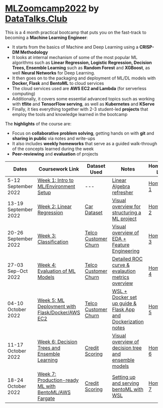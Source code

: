# [MLZoomcamp2022](https://github.com/alexeygrigorev/mlbookcamp-code/tree/master/course-zoomcamp) by [DataTalks.Club](https://datatalks.club/)

This is a 4 month practical bootcamp that puts you on the fast-track to becoming a **Machine Learning Engineer**:

  - It starts from the basics of Machine and Deep Learning using a **CRISP-DM Methodology** 
  - It looks at internal mechanism of some of the most popular ML algorithms such as **Linear Regression, Logistic Regression, Decision Trees, Ensemble Learning** such as **Random Forest** and **XGBoost**, as well **Neural Networks** for Deep Learning.
  - It then goes on to the packaging and deployment of ML/DL models with **Docker, Flask** and **BentoML** to cloud services
  - The cloud services used are **AWS EC2 and Lambda** (for serverless computing)
  - Additionally, it covers some essential advanced topics such as working with **tflite** and **TensorFlow serving**, as well as **Kubernetes** and **KServe** 
  - Finally, it ties everything together with 2-3 student-led **projects** that employ the tools and knowledge learned in the bootcamp

The **highlights** of the course are:

  - Focus on **collaborative problem solving**, getting hands on with **git** and **sharing in public** via notes and write-ups
  - It also includes **weekly homeworks** that serve as a guided walk-through of the concepts learned during the week
  - **Peer-reviewing** and **evaluation** of projects

Dates | Coursework Link | Dataset Used | Notes| Homework Link | Dataset Used | Solution Link
------| ------| ------|------ |------|------|------|
5-12 September 2022 | [Week 1: Intro to ML/Environment Setup](https://github.com/alexeygrigorev/mlbookcamp-code/tree/master/course-zoomcamp/01-intro)| --- | [Linear Algebra refresher](/Notes/Week_1-intro_to_ML_linear_algebra/Notes_for_Chapter_1-Linear_Algebra.ipynb)| [Homework 1](https://github.com/alexeygrigorev/mlbookcamp-code/blob/master/course-zoomcamp/cohorts/2022/01-intro/homework.md)| [Car Dataset](https://www.kaggle.com/datasets/CooperUnion/cardataset)  |[Solution Jupyter notebook](/HW/HW1/MLZoomCamp22_HW1_MemoonaTahira.ipynb)
13-19 September 2022| [Week 2: Linear Regression](https://github.com/alexeygrigorev/mlbookcamp-code/tree/master/course-zoomcamp/02-regression) | [Car Dataset](https://www.kaggle.com/datasets/CooperUnion/cardataset) | [Visual overview for structuring a ML project](/Notes/Week_2-linear_regression/readme.md) | [Homework 2](https://github.com/alexeygrigorev/mlbookcamp-code/blob/master/course-zoomcamp/cohorts/2022/02-regression/homework.md) |[California Housing Prices](https://www.kaggle.com/datasets/camnugent/california-housing-prices)| [Solution Jupyter notebook](/HW/HW2/HW2-Linear_Regression.ipynb)
20-26 September 2022 | [Week 3: Classification](https://github.com/alexeygrigorev/mlbookcamp-code/tree/master/course-zoomcamp/03-classification)| [Telco Customer Churn](https://www.kaggle.com/datasets/blastchar/telco-customer-churn) | [Visual overview of EDA + Feature Engineering](/Notes/Week_3-logistic_regression_classification/readme.md) | [Homework 3](https://github.com/alexeygrigorev/mlbookcamp-code/blob/master/course-zoomcamp/cohorts/2022/03-classification/homework.md) | [California Housing Prices](https://www.kaggle.com/datasets/camnugent/california-housing-prices)| [Solution Jupyter notebook](/HW/HW3/Week3-Classification.ipynb)
27-03 Sep-Oct 2022 | [Week 4: Evaluation of ML Models](https://github.com/alexeygrigorev/mlbookcamp-code/tree/master/course-zoomcamp/04-evaluation) |[Telco Customer Churn](https://www.kaggle.com/datasets/blastchar/telco-customer-churn)|[Detailed ROC curve & evalaution metrics overview](/Notes/Week_4%20-evaluation_metrics_for_ML_model/readme.md) | [Homework 4](https://github.com/alexeygrigorev/mlbookcamp-code/blob/master/course-zoomcamp/cohorts/2022/04-evaluation/homework.md)| [AER Credit Card Data](https://raw.githubusercontent.com/alexeygrigorev/datasets/master/AER_credit_card_data.csv) | [Solution Jupyter notebook](/HW/HW4/Week_4-Evaluation.ipynb)
04-10 October 2022 | [Week 5: ML Deployment with Flask/Docker/AWS EC2](https://github.com/alexeygrigorev/mlbookcamp-code/tree/master/course-zoomcamp/05-deployment) | [Telco Customer Churn](https://www.kaggle.com/datasets/blastchar/telco-customer-churn) | [WSL + Docker set up guide & Flask App and Dockerization notes](/Notes/Week_5-flask_and_docker_for_deployment/readme.md) | [Homework 5](https://github.com/alexeygrigorev/mlbookcamp-code/tree/master/course-zoomcamp/cohorts/2022/05-deployment) |[AER Credit Card Data](https://raw.githubusercontent.com/alexeygrigorev/datasets/master/AER_credit_card_data.csv) | [Solution Jupyter notebook](/HW/HW5/HW5_Solution.ipynb)
11-17 October 2022 | [Week 6: Decision Trees and Ensemble Learning](https://github.com/alexeygrigorev/mlbookcamp-code/tree/master/course-zoomcamp/05-deployment) | [Credit Scoring](https://github.com/gastonstat/CreditScoring) | [Visual overview of decision tree and ensemble models](/Notes/Week_6-decision_trees_and_ensemble_models/readme.md) | [Homework 6](https://github.com/alexeygrigorev/mlbookcamp-code/blob/master/course-zoomcamp/cohorts/2022/06-trees/homework.md)| [California Housing Prices](https://www.kaggle.com/datasets/camnugent/california-housing-prices)| [Solution Jupyter Notebook](/HW/HW6/HW6-decision_trees.ipynb)
18-24 October 2022 | [Week 7: Production-ready ML with BentoML/AWS Fargate](https://github.com/alexeygrigorev/mlbookcamp-code/tree/master/course-zoomcamp/07-bentoml-production) | [Credit Scoring](https://github.com/gastonstat/CreditScoring) | [Setting up and serving bentoML with WSL](/Notes/Week_7-production_ready_deployment_bentoML/readme.md) | [Homework 7](https://github.com/alexeygrigorev/mlbookcamp-code/blob/master/course-zoomcamp/cohorts/2022/07-bento-production/homework.md)| [Credit Scoring](https://github.com/gastonstat/CreditScoring) | [Solution Jupyter Notebook](/HW/HW7/)




